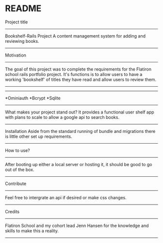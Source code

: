 # README

Project title
_____________
Bookshelf-Rails Project
A content management system for adding and reviewing books.
_____________
Motivation
_____________
The goal of this project was to complete the requirements for the Flatiron school rails portfolio project. It's functions is to allow users to have a working 'bookshelf' of titles they have read and allow users to review them.
_____________

_____________
*Ominiauth
*Bcrypt
*Sqlite
_____________

What makes your project stand out?
It provides a functional user shelf app with plans to scale to allow a google api to search books.
_____________
Installation
Aside from the standard running of bundle and migrations there is little other set up requirements.
_____________


How to use?
_____________
After booting up either a local server or hosting it, it should be good to go out of the box.
_____________

Contribute
_____________
Feel free to intergrate an api if desired or make css changes.
____________
Credits
_____________
Flatiron School and my cohort lead Jenn Hansen for  the knowledge and skills to make this a reality.
_____________



